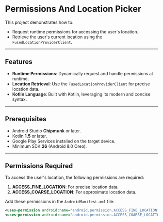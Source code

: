 # Permissions And Location Picker
This project demonstrates how to:
- Request runtime permissions for accessing the user's location.
- Retrieve the user's current location using the `FusedLocationProviderClient`.

---

## Features
- **Runtime Permissions**: Dynamically request and handle permissions at runtime.
- **Location Retrieval**: Use the `FusedLocationProviderClient` for precise location data.
- **Kotlin Language**: Built with Kotlin, leveraging its modern and concise syntax.

---

## Prerequisites
- Android Studio **Chipmunk** or later.
- Kotlin **1.5** or later.
- Google Play Services installed on the target device.
- Minimum SDK **26** (Android 8.0 Oreo).

---

## Permissions Required
To access the user's location, the following permissions are required:
1. **ACCESS_FINE_LOCATION**: For precise location data.
2. **ACCESS_COARSE_LOCATION**: For approximate location data.

Add these permissions in the `AndroidManifest.xml` file:

```xml
<uses-permission android:name="android.permission.ACCESS_FINE_LOCATION" />
<uses-permission android:name="android.permission.ACCESS_COARSE_LOCATION" />

 
